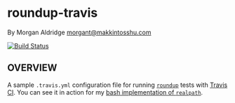 # roundup-travis
By Morgan Aldridge <morgant@makkintosshu.com>

[![Build Status](https://travis-ci.com/morgant/roundup-travis.svg?branch=master)](https://travis-ci.com/morgant/roundup-travis)

## OVERVIEW

A sample `.travis.yml` configuration file for running [`roundup`](http://bmizerany.github.io/roundup/) tests with [Travis CI](https://travis-ci.com/). You can see it in action for my [bash implementation of `realpath`](https://travis-ci.com/morgant/realpath).

